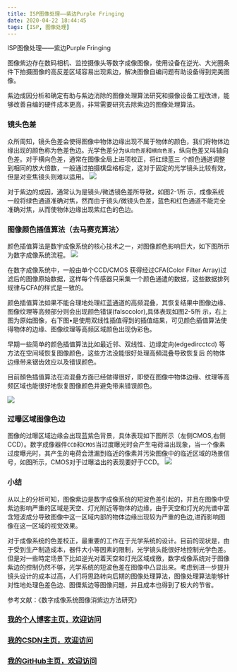 ```yaml
---
title: ISP图像处理——紫边Purple Fringing
date: 2020-04-22 18:44:45
tags: [ISP, 图像处理]
---
```


ISP图像处理——紫边Purple Fringing
<!--more-->


图像紫边存在数码相机、监控摄像头等数字成像图像，使用设备在逆光、大光圈条件下拍摄图像的高反差区域容易出现紫边，解决图像自编问题有助设备得到完美图像。



紫边成因分析和确定有助与紫边消除的图像处理算法研究和摄像设备工程改进，能够改善自编的硬件成本更高，非常需要研究去除紫边的图像处理算法。

### 镜头色差
众所周知，镜头色差会使得图像中物体边缘出现不属于物体的颜色，我们将物体边缘出现的颜色称为色差色边。光学色差分为`纵向色差`和`横向色差`，纵向色差又叫轴向色差。对于横向色差，通常在图像全局上进项校正，将红绿蓝三 个颜色通道调整到相同的放大倍数，一般通过拍摄棋盘格标定，这对于固定的光学镜头比较有效，但是对变焦镜头则难以适用。
 ![](https://img-blog.nos-eastchina1.126.net/blog/blog_PF_色差.png)

对于紫边的成因，通常认为是镜头/微透镜色差所导致，如图2-1所 示，成像系统一般将绿色通道准确对焦，然而由于镜头/微镜头色差，蓝色和红色通道不能完全准确对焦，从而使物体边缘出现紫红色的色边。

### 图像颜色插值算法（去马赛克算法〉
颜色插值算法是数宇成像系统的核心技术之一，对图像颜色影响巨大，如下图所示为数字成像系统流程。
![](https://img-blog.nos-eastchina1.126.net/blog/blog_PF_数字成像系统.png)

在数字成像系统中，一般由单个CCD/CMOS 获得经过CFA(Color Filter Array)过滤后的图像原始数据，这样每个传感器只采集一个颜色通遣的数据，这些数据排列规律与CFA的样式是一致的。

颜色插值算法如果不能合理地处理红蓝通道的高频混叠，其恢复结果中图像边缘、图像纹理等高频部分则会出现颜色错误(falsccolor),具体表现如图2-5所 示，右上图为原始图像，右下图•是使用双线性插值得到的插值结果，可见颜色插值算法使得物体的边缘、图像纹理等高频区域颜色出现伪彩色。


早期一些简单的颜色插值算法比如最近邻、双线性、边缘定向(edgedircctcd) 等方法在空间域恢复图像颜色，这些方法没能很好处理高頻混叠导致恢复后 的物体边缘带来锯齿效应以及错误颜色。

目前顏色插值算法在消混叠方面已经做得很好，即使在图像中物体边缘、纹理等高频区域也能很好地恢复图像颜色井避免带来错误颜色。

![](https://img-blog.nos-eastchina1.126.net/blog/blog_PF_伪色.png)


### 过曝区域图像色边
图像的过曝区域边缘会出现蓝紫色背景，具体表现如下图所示（左侧CMOS,右侧CCD）。数字成像器件`CCD`和`CMOS`当过度曝光时会产生电荷溢出现象，当一个像素过度曝光时，其产生的电荷会泄漏到临近的像素并污染图像中的临近区域的场景信号，如图所示，CMOS对于过曝溢出的表现要好于CCD。
![](https://img-blog.nos-eastchina1.126.net/blog/blog_PF_过曝.png)


### 小结
从以上的分析可知，图像紫边是数字成像系统的短波色差引起的，并且在图像中受紫边影响严重的区域是天空、灯光附近等物体的边缘，由于天空和灯光的光谱中富含短波成分导致图像中这一区域内部的物体边缘出现较为严重的色边,进而影响图像在这一区域的视觉效果。


对于成像系统的色差校正，最重要的工作在于光学系统的设计。目前的现状是，由于受到生产制造成本，器件大小等因素的限制，光学镜头能很好地控制光学色差。但是对一些時定场景下比如逆光对着天空和灯光区域成徼，数字成像系统对于图像紫边的控制仍然不够，光学系统的短波色差在图像中凸显出来。考虑到进一步提升镜头设计的成本过高，人们将思路转向后期的图像处理算法，图像处理算法能够针对性地处理色差色边、图僳紫边等图像问題，并且成本也得到了极大的节省。


参考文献：《数字成像系统图像消紫边方法研究》

### [我的个人博客主页，欢迎访问](http://www.aomanhao.top/)
### [我的CSDN主页，欢迎访问](https://blog.csdn.net/Aoman_Hao)
### [我的GitHub主页，欢迎访问](https://github.com/AomanHao)


